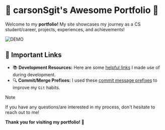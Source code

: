 
# 🐧 carsonSgit's Awesome Portfolio 🐧

Welcome to my **portfolio!** My site showcases my journey as a CS student/career, projects, experiences, and achievements!

![DEMO](https://github.com/user-attachments/assets/1104857e-20e5-43c8-a5ec-ce08421c441f)

## 🔗 Important Links

- 📚 **Development Resources:** Here are some [helpful links](https://github.com/carsonSgit/carsonsgit.github.io/issues/9) I made use of during development.
- 🔍 **Commit/Merge Prefixes:** I used these [commit message prefixes](https://github.com/carsonSgit/carsonsgit.github.io/issues/14) to improve my `Git` habits.

> [!NOTE]
> If you have any questions/are interested in my process, don't hesitate to reach out to me!

**Thank you for visiting my portfolio! 🎉**
